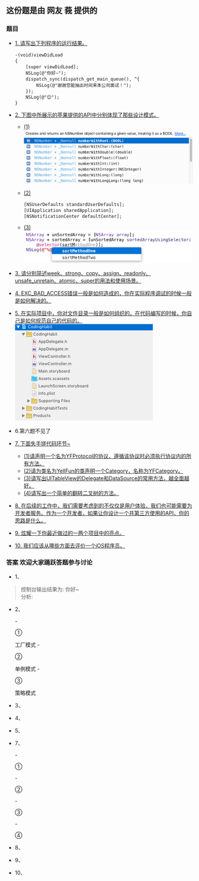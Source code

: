 ## 这份题是由 网友 莪 提供的
###	题目
*	[1. 请写出下列程序的运行结果。](#question1)

    	-(void)viewDidLoad
        {
	    	[super viewDidLoad];
	    	NSLog(@"你好~");
	    	dispatch_sync(dispatch_get_main_queue(), ^{
	    		NSLog(@"谢谢您能抽出时间来本公司面试！");
	    	});
    		NSLog(@"😊");
    	}
*	[2. 下图中所展示的苹果提供的API中分别体现了那些设计模式。](#question2)
	
	-	[(1)](#question2_1)<br />
	![Alt text](question_image/20160218-0.png)
	-	[(2)](#question2_2)<br />
	
			[NSUserDefaults standardUserDefaults];
    		[UIApplication sharedApplication];
    		[NSNotificationCenter defaultCenter];
	-	[(3)](#question2_3)<br />
		![Alt text](question_image/20160218-1.png)
*	[3. 请分别简述week、strong、copy、assign、readonly、unsafe_unretain、atomic、super的用法和使用场景。](#question3)
*	[4. EXC_BAD_ACCESS错误一般是如何造成的，你在实际程序调试的时候一般是如何解决的。](#question4)
*	[5. 在实际项目中，你对文件目录一般是如何组织的。在代码编写的时候，你自己是如何规范自己的代码的。](#question5)
	![Alt text](question_image/20160218-2.png)
*	6.第六题不见了
*	[7. 下面失手搓代码环节~](#question7)
	-	[(1)请声明一个名为YFProtocol的协议，遵循该协议时必须执行协议内的所有方法。](#question7_1)
	-	[(2)请为类名为YellFun的类声明一个Category，名称为YFCategory。](#question7_2)
	-	[(3)请写出UITableView的Delegate和DataSource的常用方法，越全面越好。](#question7_3)
	-	[(4)请写出一个简单的翻转二叉树的方法。](#question7_4)
*	[8. 在后续的工作中，我们需要考虑到的不仅仅是用户体验，我们也可能需要为开发者服务。作为一个开发者，如果让你设计一个共第三方使用的API，你的思路是什么。](#question8)
*	[9. 炫耀一下你最近做过的一两个项目中的亮点。](#question9)
*	[10. 我们应该从哪些方面去评价一个iOS程序员。](#question10)

###	答案 欢迎大家踊跃答题参与讨论
*	<p id="question1">1、</p>
>    控制台输出结果为: 你好~  
>    分析:
*	<p id="question2">2、</p>
	-	<p id="question2_1">①</p>
		工厂模式
	-	<p id="question2_2">②</p>
		单例模式
	-	<p id="question2_3">③</p>
		策略模式
*	<p id="question3">3、</p>
*	<p id="question4">4、</p>
*	<p id="question5">5、</p>
*	<p id="question7">7、</p>
	-	<p id="question7_1">①</p>
	-	<p id="question7_2">②</p>
	-	<p id="question7_3">③</p>
	-	<p id="question7_4">④</p>
*	<p id="question7">8、</p>
	
*	<p id="question7">9、</p>
	
*	<p id="question7">10、</p>
	
